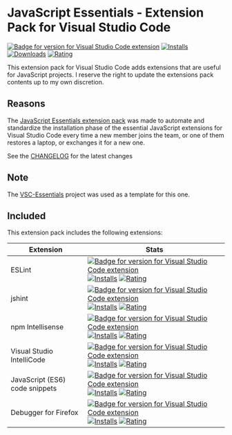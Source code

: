 # JavaScript Essentials - Extension Pack for Visual Studio Code

[![Badge for version for Visual Studio Code extension](https://vsmarketplacebadge.apphb.com/version-short/Gydunhn.javascript-essentials.svg?color=blue&style=?style=for-the-badge&logo=visual-studio-code)](https://marketplace.visualstudio.com/items?itemName=Gydunhn.javascript-essentials) [![Installs](https://vsmarketplacebadge.apphb.com/installs-short/Gydunhn.javascript-essentials.svg?color=blue&style=flat-square)](https://marketplace.visualstudio.com/items?itemName=Gydunhn.javascript-essentials) [![Downloads](https://vsmarketplacebadge.apphb.com/downloads-short/Gydunhn.javascript-essentials.svg?color=blue&style=flat-square)](https://marketplace.visualstudio.com/items?itemName=Gydunhn.javascript-essentials) [![Rating](https://vsmarketplacebadge.apphb.com/rating-short/Gydunhn.javascript-essentials.svg?color=blue&style=flat-square)](https://marketplace.visualstudio.com/items?itemName=Gydunhn.javascript-essentials)   

This extension pack for Visual Studio Code adds extensions that are useful for JavaScript projects. I reserve the right to update the extensions pack contents up to my own discretion.

## Reasons

The [JavaScript Essentials extension pack] was made to automate and standardize the installation phase of the essential JavaScript extensions for Visual Studio Code every time a new member joins the team, or one of them restores a laptop, or exchanges it for a new one.

See the [CHANGELOG](https://github.com/Gydunhn/Javascript-Essentials/blob/master/CHANGELOG.md) for the latest changes

## Note

The [VSC-Essentials] project was used as a template for this one.

## Included

This extension pack includes the following extensions:

| Extension                      | Stats                                                                                                                                                                                                                                                                                                                                                                                                                                                                                                                                                                                                                                                                                                                                                                                      |
| ------------------------------ | ------------------------------------------------------------------------------------------------------------------------------------------------------------------------------------------------------------------------------------------------------------------------------------------------------------------------------------------------------------------------------------------------------------------------------------------------------------------------------------------------------------------------------------------------------------------------------------------------------------------------------------------------------------------------------------------------------------------------------------------------------------------------------------------ |
| ESLint                         | [![Badge for version for Visual Studio Code extension](https://vsmarketplacebadge.apphb.com/version-short/dbaeumer.vscode-eslint.svg?color=blue&style=?style=for-the-badge&logo=visual-studio-code)](https://marketplace.visualstudio.com/items?itemName=dbaeumer.vscode-eslint) [![Installs](https://vsmarketplacebadge.apphb.com/installs-short/dbaeumer.vscode-eslint.svg?color=blue&style=flat-square)](https://marketplace.visualstudio.com/items?itemName=dbaeumer.vscode-eslint) [![Rating](https://vsmarketplacebadge.apphb.com/rating-short/dbaeumer.vscode-eslint.svg?color=blue&style=flat-square)](https://marketplace.visualstudio.com/items?itemName=dbaeumer.vscode-eslint)                                                                                                 |
| jshint                         | [![Badge for version for Visual Studio Code extension](https://vsmarketplacebadge.apphb.com/version-short/dbaeumer.jshint.svg?color=blue&style=?style=for-the-badge&logo=visual-studio-code)](https://marketplace.visualstudio.com/items?itemName=dbaeumer.jshint) [![Installs](https://vsmarketplacebadge.apphb.com/installs-short/dbaeumer.jshint.svg?color=blue&style=flat-square)](https://marketplace.visualstudio.com/items?itemName=dbaeumer.jshint) [![Rating](https://vsmarketplacebadge.apphb.com/rating-short/dbaeumer.jshint.svg?color=blue&style=flat-square)](https://marketplace.visualstudio.com/items?itemName=dbaeumer.jshint)                                                                                                                                           |
| npm Intellisense               | [![Badge for version for Visual Studio Code extension](https://vsmarketplacebadge.apphb.com/version-short/christian-kohler.npm-intellisense.svg?color=blue&style=?style=for-the-badge&logo=visual-studio-code)](https://marketplace.visualstudio.com/items?itemName=christian-kohler.npm-intellisense) [![Installs](https://vsmarketplacebadge.apphb.com/installs-short/christian-kohler.npm-intellisense.svg?color=blue&style=flat-square)](https://marketplace.visualstudio.com/items?itemName=christian-kohler.npm-intellisense) [![Rating](https://vsmarketplacebadge.apphb.com/rating-short/christian-kohler.npm-intellisense.svg?color=blue&style=flat-square)](https://marketplace.visualstudio.com/items?itemName=christian-kohler.npm-intellisense)                               |
| Visual Studio IntelliCode      | [![Badge for version for Visual Studio Code extension](https://vsmarketplacebadge.apphb.com/version-short/VisualStudioExptTeam.vscodeintellicode.svg?color=blue&style=?style=for-the-badge&logo=visual-studio-code)](https://marketplace.visualstudio.com/items?itemName=VisualStudioExptTeam.vscodeintellicode) [![Installs](https://vsmarketplacebadge.apphb.com/installs-short/VisualStudioExptTeam.vscodeintellicode.svg?color=blue&style=flat-square)](https://marketplace.visualstudio.com/items?itemName=VisualStudioExptTeam.vscodeintellicode) [![Rating](https://vsmarketplacebadge.apphb.com/rating-short/VisualStudioExptTeam.vscodeintellicode.svg?color=blue&style=flat-square)](https://marketplace.visualstudio.com/items?itemName=VisualStudioExptTeam.vscodeintellicode) |
| JavaScript (ES6) code snippets | [![Badge for version for Visual Studio Code extension](https://vsmarketplacebadge.apphb.com/version-short/xabikos.JavaScriptSnippets.svg?color=blue&style=?style=for-the-badge&logo=visual-studio-code)](https://marketplace.visualstudio.com/items?itemName=xabikos.JavaScriptSnippets) [![Installs](https://vsmarketplacebadge.apphb.com/installs-short/xabikos.JavaScriptSnippets.svg?color=blue&style=flat-square)](https://marketplace.visualstudio.com/items?itemName=xabikos.JavaScriptSnippets) [![Rating](https://vsmarketplacebadge.apphb.com/rating-short/xabikos.JavaScriptSnippets.svg?color=blue&style=flat-square)](https://marketplace.visualstudio.com/items?itemName=xabikos.JavaScriptSnippets)                                                                        |
| Debugger for Firefox           | [![Badge for version for Visual Studio Code extension](https://vsmarketplacebadge.apphb.com/version-short/firefox-devtools.vscode-firefox-debug.svg?color=blue&style=?style=for-the-badge&logo=visual-studio-code)](https://marketplace.visualstudio.com/items?itemName=firefox-devtools.vscode-firefox-debug) [![Installs](https://vsmarketplacebadge.apphb.com/installs-short/firefox-devtools.vscode-firefox-debug.svg?color=blue&style=flat-square)](https://marketplace.visualstudio.com/items?itemName=firefox-devtools.vscode-firefox-debug) [![Rating](https://vsmarketplacebadge.apphb.com/rating-short/firefox-devtools.vscode-firefox-debug.svg?color=blue&style=flat-square)](https://marketplace.visualstudio.com/items?itemName=firefox-devtools.vscode-firefox-debug)       |

[VSC-Essentials]: https://github.com/Gydunhn/VSC-Essentials
[JavaScript Essentials extension pack]: https://marketplace.visualstudio.com/items?itemName=Gydunhn.javascript-essentials
